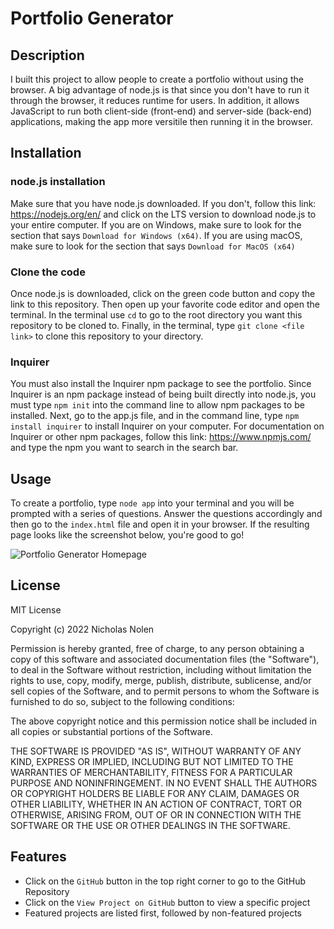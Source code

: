 # Portfolio Generator
## Description
I built this project to allow people to create a portfolio without using the browser. A big advantage of node.js is that since you don't have to run it through the browser, it reduces runtime for users. In addition, it allows JavaScript to run both client-side (front-end) and server-side (back-end) applications, making the app more versitile then running it in the browser.

## Installation
### node.js installation
Make sure that you have node.js downloaded. If you don't, follow this link: https://nodejs.org/en/ and click on the LTS version to download node.js to your entire computer. If you are on Windows, make sure to look for the section that says `Download for Windows (x64)`. If you are using macOS, make sure to look for the section that says `Download for MacOS (x64)` 
### Clone the code
Once node.js is downloaded, click on the green code button and copy the link to this repository. Then open up your favorite code editor and open the terminal. In the terminal use `cd` to go to the root directory you want this repository to be cloned to. Finally, in the terminal, type `git clone <file link>` to clone this repository to your directory. 
### Inquirer
You must also install the Inquirer npm package to see the portfolio. Since Inquirer is an npm package instead of being built directly into node.js, you must type `npm init` into the command line to allow npm packages to be installed. Next, go to the app.js file, and in the command line, type `npm install inquirer` to install Inquirer on your computer. For documentation on Inquirer or other npm packages, follow this link: https://www.npmjs.com/ and type the npm you want to search in the search bar.

## Usage
To create a portfolio, type `node app` into your terminal and you will be prompted with a series of questions. Answer the questions accordingly and then go to the `index.html` file and open it in your browser. If the resulting page looks like the screenshot below, you're good to go!

![Portfolio Generator Homepage](https://user-images.githubusercontent.com/88728912/148402243-9cda2263-0650-4992-bf2a-ac194543c501.png)

## License
MIT License

Copyright (c) 2022 Nicholas Nolen

Permission is hereby granted, free of charge, to any person obtaining a copy
of this software and associated documentation files (the "Software"), to deal
in the Software without restriction, including without limitation the rights
to use, copy, modify, merge, publish, distribute, sublicense, and/or sell
copies of the Software, and to permit persons to whom the Software is
furnished to do so, subject to the following conditions:

The above copyright notice and this permission notice shall be included in all
copies or substantial portions of the Software.

THE SOFTWARE IS PROVIDED "AS IS", WITHOUT WARRANTY OF ANY KIND, EXPRESS OR
IMPLIED, INCLUDING BUT NOT LIMITED TO THE WARRANTIES OF MERCHANTABILITY,
FITNESS FOR A PARTICULAR PURPOSE AND NONINFRINGEMENT. IN NO EVENT SHALL THE
AUTHORS OR COPYRIGHT HOLDERS BE LIABLE FOR ANY CLAIM, DAMAGES OR OTHER
LIABILITY, WHETHER IN AN ACTION OF CONTRACT, TORT OR OTHERWISE, ARISING FROM,
OUT OF OR IN CONNECTION WITH THE SOFTWARE OR THE USE OR OTHER DEALINGS IN THE
SOFTWARE.

## Features
- Click on the `GitHub` button in the top right corner to go to the GitHub Repository
- Click on the `View Project on GitHub` button to view a specific project
- Featured projects are listed first, followed by non-featured projects
